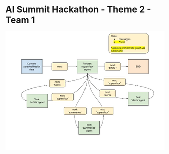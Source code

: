 # AI Summit Hackathon - Theme 2 - Team 1

![Multi-agent supervisor architecture](agents.jpg "Built with Langgraph")